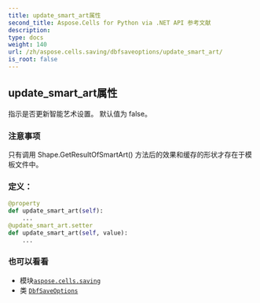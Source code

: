 ```yaml
---
title: update_smart_art属性
second_title: Aspose.Cells for Python via .NET API 参考文献
description:
type: docs
weight: 140
url: /zh/aspose.cells.saving/dbfsaveoptions/update_smart_art/
is_root: false
---
```

## update_smart_art属性

指示是否更新智能艺术设置。
默认值为 false。

### 注意事项

只有调用 Shape.GetResultOfSmartArt() 方法后的效果和缓存的形状才存在于模板文件中。
### 定义：
```python
@property
def update_smart_art(self):
    ...
@update_smart_art.setter
def update_smart_art(self, value):
    ...
```

### 也可以看看
* 模块[`aspose.cells.saving`](../../)
* 类 [`DbfSaveOptions`](/cells/python-net/zh/aspose.cells.saving/dbfsaveoptions)
